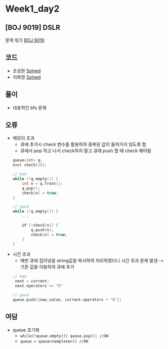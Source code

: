 # Week1_day2

## [BOJ 9019] DSLR

문제 링크 [BOJ 9019](https://www.acmicpc.net/problem/9019)

## 코드

- 조성원 [Solved](https://github.com/ji3427/300solves/blob/master/JSWww/WEEK1/9019.cpp)
- 지화영 [Solved](https://github.com/ji3427/300solves/blob/master/ji3427/week1/baekjoon_9019.cpp)

## 풀이

- 대표적인 bfs 문제


## 오류
- 메모리 초과
    - 큐에 추가시 check 변수를 활용하여 중복된 값이 들어가지 않도록 함
    - 큐에서 pop 하고 나서 check하지 말고 큐에 push 할 때 check 해야됨
    ```cpp
    queue<int> q;
    bool check[10];

    // bad
    while (!q.empty()) {
        int n = q.front();
        q.pop();
        check[n] = true;
    }

    // good
    while (!q.empty()) {
        ...

        if (!check[n]) {
            q.push(n);
            check[n] = true;
        }
    }
    ```     
- 시간 초과
    - 매번 큐에 집어넣을 string값을 복사하여 처리하였더니 시간 초과 문제 발생 -> 기존 값을 이용하여 큐에 추가
    ```c++
    // bad
     next = current;
     next.operators += "D"
  
    // good
    queue.push({new_value, current.operators + "D"}) 
    ```
## 여담
- queue 초기화
    - ` while(!queue.empty()) queue.pop(); //OK `
    - ` queue = queue<template>() //OK `
